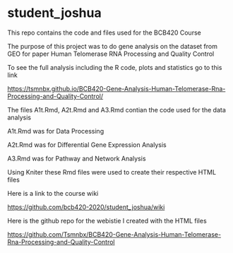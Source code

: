 # student_joshua
This repo contains the code and files used for the BCB420 Course

The purpose of this project was to do gene analysis on the dataset from GEO for paper Human Telomerase RNA Processing and Quality Control

To see the full analysis including the R code, plots and statistics go to this link

https://tsmnbx.github.io/BCB420-Gene-Analysis-Human-Telomerase-Rna-Processing-and-Quality-Control/

The files A1t.Rmd, A2t.Rmd and A3.Rmd contian the code used for the data analysis

A1t.Rmd was for Data Processing

A2t.Rmd was for Differential Gene Expression Analysis

A3.Rmd was for Pathway and Network Analysis

Using Kniter these Rmd files were used to create their respective HTML files

Here is a link to the course wiki

https://github.com/bcb420-2020/student_joshua/wiki

Here is the github repo for the webistie I created with the HTML files

https://github.com/Tsmnbx/BCB420-Gene-Analysis-Human-Telomerase-Rna-Processing-and-Quality-Control



